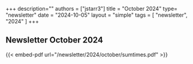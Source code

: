 +++
description=""
authors = ["jstarr3"]
title = "October 2024"
type= "newsletter"
date = "2024-10-05"
layout = "simple"
tags = [
"newsletter",
"2024"
]
+++

## Newsletter October 2024

{{< embed-pdf url="/newsletter/2024/october/sumtimes.pdf" >}}

